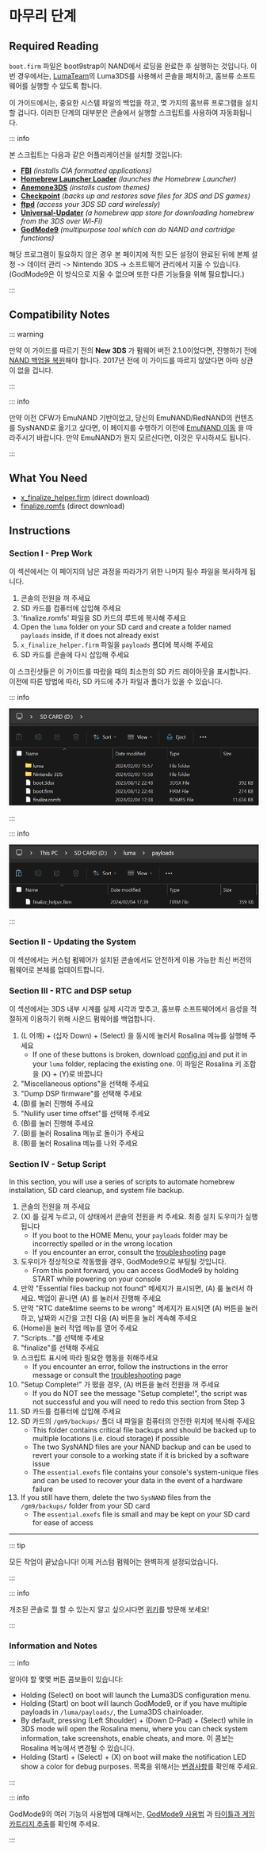 # 마무리 단계

## Required Reading

`boot.firm` 파일은 boot9strap이 NAND에서 로딩을 완료한 후 실행하는 것입니다. 이번 경우에서는, [LumaTeam](https://github.com/LumaTeam/)의 Luma3DS를 사용해서 콘솔을 패치하고, 홈브류 소프트웨어를 실행할 수 있도록 합니다.

이 가이드에서는, 중요한 시스템 파일의 백업을 하고, 몆 가지의 홈브류 프로그램을 설치할 겁니다. 이러한 단계의 대부분은 콘솔에서 실행할 스크립트를 사용하여 자동화됩니다.

::: info

본 스크립트는 다음과 같은 어플리케이션을 설치할 것입니다:

- **[FBI](https://github.com/lifehackerhansol/FBI)** _(installs CIA formatted applications)_
- **[Homebrew Launcher Loader](https://github.com/PabloMK7/homebrew_launcher_dummy)** _(launches the Homebrew Launcher)_
- **[Anemone3DS](https://github.com/astronautlevel2/Anemone3DS)** _(installs custom themes)_
- **[Checkpoint](https://github.com/FlagBrew/Checkpoint)** _(backs up and restores save files for 3DS and DS games)_
- **[ftpd](https://github.com/mtheall/ftpd)** _(access your 3DS SD card wirelessly)_
- **[Universal-Updater](https://github.com/Universal-Team/Universal-Updater/)** _(a homebrew app store for downloading homebrew from the 3DS over Wi-Fi)_
- **[GodMode9](https://github.com/d0k3/GodMode9)** _(multipurpose tool which can do NAND and cartridge functions)_

해당 프로그램이 필요하지 않은 경우 본 페이지에 적힌 모든 설정이 완료된 뒤에 본체 설정 -> 데이터 관리 -> Nintendo 3DS -> 소프트웨어 관리에서 지울 수 있습니다. (GodMode9은 이 방식으로 지울 수 없으며 또한 다른 기능들을 위해 필요합니다.)

:::

## Compatibility Notes

::: warning

만약 이 가이드를 따르기 전의 **New 3DS** 가 펌웨어 버전 2.1.0이었다면, 진행하기 전에 [NAND 백업을 복원](godmode9-usage#restoring-a-nand-backup)해야 합니다. 2017년 전에 이 가이드를 따르지 않았다면 아마 상관이 없을 겁니다.

:::

::: info

만약 이전 CFW가 EmuNAND 기반이었고, 당신의 EmuNAND/RedNAND의 컨텐츠를 SysNAND로 옮기고 싶다면, 이 페이지를 수행하기 이전에 [EmuNAND 이동](move-emunand) 을 따라주시기 바랍니다. 만약 EmuNAND가 뭔지 모르신다면, 이것은 무시하셔도 됩니다.

:::

## What You Need

- [x_finalize_helper.firm](https://github.com/hacks-guide/finalize/releases/latest/download/x_finalize_helper.firm) (direct download)
- [finalize.romfs](https://github.com/hacks-guide/finalize/releases/latest/download/finalize.romfs) (direct download)

## Instructions

### Section I - Prep Work

이 섹션에서는 이 페이지의 남은 과정을 따라가기 위한 나머지 필수 파일을 복사하게 됩니다.

1. 콘솔의 전원을 꺼 주세요
2. SD 카드를 컴퓨터에 삽입해 주세요
3. 'finalize.romfs' 파일을 SD 카드의 루트에 복사해 주세요
4. Open the `luma` folder on your SD card and create a folder named `payloads` inside, if it does not already exist
5. `x_finalize_helper.firm` 파일을 `payloads` 폴더에 복사해 주세요
6. SD 카드를 콘솔에 다시 삽입해 주세요

이 스크린샷들은 이 가이드를 따랐을 때의 최소한의 SD 카드 레이아웃을 표시합니다. 이전에 따른 방법에 따라, SD 카드에 추가 파일과 폴더가 있을 수 있습니다.

::: info

![](/images/screenshots/finalizing-root-layout.png)

:::

::: info

![](/images/screenshots/finalizing-luma-payloads.png)

:::

### Section II - Updating the System

이 섹션에서는 커스텀 펌웨어가 설치된 콘솔에서도 안전하게 이용 가능한 최신 버전의 펌웨어로 본체를 업데이트합니다.

<!--@include: ./_include/sysupdate.md -->

### Section III - RTC and DSP setup

이 섹션에서는 3DS 내부 시계를 실제 시각과 맞추고, 홈브류 소프트웨어에서 음성을 적절하게 이용하기 위해 사운드 펌웨어를 백업합니다.

1. (L 어깨) + (십자 Down) + (Select) 을 동시에 눌러서 Rosalina 메뉴를 실행해 주세요
   - If one of these buttons is broken, download [config.ini](/assets/config.ini) and put it in your `luma` folder, replacing the existing one. 이 파일은 Rosalina 키 조합을 (X) + (Y)로 바꿉니다
2. "Miscellaneous options"을 선택해 주세요
3. "Dump DSP firmware"를 선택해 주세요
4. (B)를 눌러 진행해 주세요
5. "Nullify user time offset"를 선택해 주세요
6. (B)를 눌러 진행해 주세요
7. (B)를 눌러 Rosalina 메뉴로 돌아가 주세요
8. (B)를 눌러 Rosalina 메뉴를 나와 주세요

### Section IV - Setup Script

In this section, you will use a series of scripts to automate homebrew installation, SD card cleanup, and system file backup.

1. 콘솔의 전원을 꺼 주세요
2. (X) 를 길게 누르고, 이 상태에서 콘솔의 전원을 켜 주세요. 최종 설치 도우미가 실행됩니다
   - If you boot to the HOME Menu, your `payloads` folder may be incorrectly spelled or in the wrong location
   - If you encounter an error, consult the [troubleshooting](troubleshooting#finalizing-setup) page
3. 도우미가 정상적으로 작동했을 경우, GodMode9으로 부팅될 것입니다.
   - From this point forward, you can access GodMode9 by holding START while powering on your console
4. 만약 "Essential files backup not found" 메세지가 표시되면, (A) 룰 눌러서 하세요. 백업이 끝나면 (A) 를 눌러서 진행해 주세요
5. 만약 "RTC date&time seems to be wrong" 메세지가 표시되면 (A) 버튼을 눌러 하고, 날짜와 시간을 고친 다음 (A) 버튼을 눌러 계속해 주세요
6. (Home)을 눌러 작업 메뉴를 열어 주세요
7. "Scripts..."를 선택해 주세요
8. "finalize"를 선택해 주세요
9. 스크립트 표시에 따라 필요한 행동을 취해주세요
   - If you encounter an error, follow the instructions in the error message or consult the [troubleshooting](troubleshooting#finalizing-setup) page
10. "Setup Complete!" 가 떴을 경우, (A) 버튼을 눌러 전원을 꺼 주세요
    - If you do NOT see the message "Setup complete!", the script was not successful and you will need to redo this section from Step 3
11. SD 카드를 컴퓨터에 삽입해 주세요
12. SD 카드의 `/gm9/backups/` 폴더 내 파일을 컴퓨터의 안전한 위치에 복사해 주세요
    - This folder contains critical file backups and should be backed up to multiple locations (i.e. cloud storage) if possible
    - The two SysNAND files are your NAND backup and can be used to revert your console to a working state if it is bricked by a software issue
    - The `essential.exefs` file contains your console's system-unique files and can be used to recover your data in the event of a hardware failure
13. If you still have them, delete the two `SysNAND` files from the `/gm9/backups/` folder from your SD card
    - The `essential.exefs` file is small and may be kept on your SD card for ease of access

___

::: tip

모든 작업이 끝났습니다! 이제 커스텀 펌웨어는 완벽하게 설정되었습니다.

:::

::: info

개조된 콘솔로 뭘 할 수 있는지 알고 싶으시다면 [위키](https://wiki.hacks.guide/wiki/3DS:Things_to_do)를 방문해 보세요!

:::

### Information and Notes

::: info

알아야 할 몇몇 버튼 콤보들이 있습니다:

- Holding (Select) on boot will launch the Luma3DS configuration menu.
- Holding (Start) on boot will launch GodMode9, or if you have multiple payloads in `/luma/payloads/`, the Luma3DS chainloader.
- By default, pressing (Left Shoulder) + (Down D-Pad) + (Select) while in 3DS mode will open the Rosalina menu, where you can check system information, take screenshots, enable cheats, and more. 이 콤보는 Rosalina 메뉴에서 변경될 수 있습니다.
- Holding (Start) + (Select) + (X) on boot will make the notification LED show a color for debug purposes. 목록을 위해서는 [변경사항](https://github.com/SciresM/boot9strap/releases/tag/1.4)를 확인해 주세요.

:::

::: info

GodMode9의 여러 기능의 사용법에 대해서는, [GodMode9 사용법](godmode9-usage) 과 [타이틀과 게임 카트리지 추출](dumping-titles-and-game-cartridges)를 확인해 주세요.

:::
